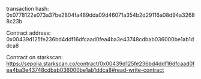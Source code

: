 transaction hash: 0x0778122e073a37be2804fa489dda09d46071a354b2d29116a08d94a32688c23b

Contract address: 0x00439d125fe236bd4ddf16dfcaad0fea4ba3e43748cdbab036000be1ab1ddca8

Contract on starkscan: https://sepolia.starkscan.co/contract/0x00439d125fe236bd4ddf16dfcaad0fea4ba3e43748cdbab036000be1ab1ddca8#read-write-contract